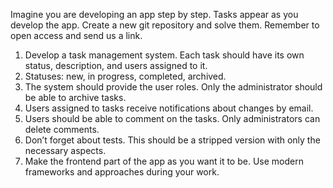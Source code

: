 Imagine you are developing an app step by step. Tasks appear as you develop the app. Create a new git repository and solve them. Remember to open access and send us a link.

1. Develop a task management system. Each task should have its own status, description, and users assigned to it. 
2. Statuses:  new, in progress, completed, archived.
3. The system should provide the user roles. Only the administrator should be able to archive tasks.
4. Users assigned to tasks receive notifications about changes by email.
5. Users should be able to comment on the tasks. Only administrators can delete comments.
6. Don’t forget about tests. This should be a stripped version with only the necessary aspects.
7. Make the frontend part of the app as you want it to be. Use modern frameworks and approaches during your work.